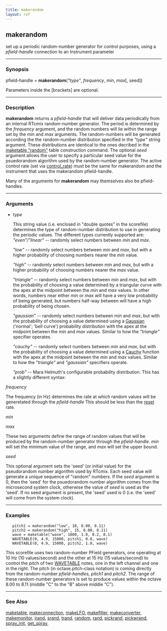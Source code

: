 ```yaml
---
title: makerandom
layout: ref
---
```


## makerandom

set up a periodic random-number generator for control
purposes, using a *pfield-handle* connection to an Instrument parameter

-----

### Synopsis

pfield-handle = **makerandom**(*"type"*, *frequency*, *min*, *max*\[,
seed\])

Parameters inside the \[brackets\] are optional.

-----

### Description

**makerandom** returns a *pfield-handle* that will deliver data
periodically from an internal RTcmix random-number generator. The period
is determined by the *frequency* argument, and the random numbers will
lie within the range set by the *min* and *max* arguments. The
random-numbers will be generated according the the random-number
distribution specified in the *"type"* string argument. These
distributions are identical to the ones decribed in the [maketable
"random"](maketable.html#random) table construction command. The
optional *seed* argument allows the user to specify a particular seed
value for the psuedorandom algorithm used by the random-number
generator. The active control rate (set via [control\_rate](reset.html))
must be the same for makerandom and the instrument that uses the
makerandom pfield-handle.

Many of the arguments for **makerandom** may themselves also be
pfield-handles.

-----

### Arguments

  - *type*  
      
    This string value (i.e. enclosed in "double quotes" in the
    scorefile) determines the type of random-number distribution to use
    in generating the periodic values. The different types currently
    supported are:
    *"even"/"linear"* -- randomly select numbers between *min* and
    *max*.  
      
    *"low"* -- randomly select numbers between *min* and *max*, but with
    a higher probability of choosing numbers nearer the *min* value.  
      
    *"high"* -- randomly select numbers between *min* and *max*, but
    with a higher probability of choosing numbers nearer the *max*
    value.  
      
    *"triangle"* -- randomly select numbers between *min* and *max*, but
    with the probability of choosing a value determined by a triangular
    curve with the apex at the midpoint between the *min* and *max*
    values. In other words, numbers near either *min* or *max* will have
    a very low probability of being generated, but numbers half-way
    between will have a high probability of being chosen.  
      
    *"gaussian"* -- randomly select numbers between *min* and *max*, but
    with the probability of choosing a value determined using a
    [Gaussian](http://mathworld.wolfram.com/NormalDistribution.html)
    ('normal'; 'bell curve') probability distribution with the apex at
    the midpoint between the *min* and *max* values. Similar to how the
    *"triangle"* specifier operates.  
      
    *"cauchy"* -- randomly select numbers between *min* and *max*, but
    with the probability of choosing a value determined using a
    [Cauchy](http://www.itl.nist.gov/div898/handbook/eda/section3/eda3663.htm)
    function with the apex at the midpoint between the *min* and *max*
    values. Similar to how the *"triangle"* and *"gaussian"* specifiers
    operate.  
      
    *"prob"* -- Mara Helmuth's configurable probability distribution.
    This has a slightly different syntax:
    <!-- end list -->

*frequency*  

The frequency (in Hz) determines the rate at which random values will be
generetated through the *pfield-handle* This should be less than the
[reset](reset.html) rate.

*min*  

*max*  

These two arguments define the range of random values that will be
produced by the random-number generator through the *pfield-handle*.
*min* will set the minimum value of the range, and *max* will set the
upper bound.

*seed*  

This optional argument sets the 'seed' (or initial value) for the
pseudorandom number algorithm used by RTcmix. Each seed value will
generate a unique sequence of "random" numbers. If the *seed* argument
is 0, then the 'seed' for the psuedorandom number algorithm comes from
the microsecond system clock, otherwise the value of *seed* is used as
the 'seed'. If no seed argument is present, the 'seed' used is 0 (i.e.
the 'seed' will come from the system clock).

-----

### Examples

``` 
   pitch1 = makerandom("low", 10, 8.00, 8.11)
   pitch2 = makerandom("high", 15, 8.00, 8.11)
   wave = maketable("wave", 1000, 1.0, 0.2, 0.1)
   WAVETABLE(0, 4.9, 15000, pitch1, 0.0, wave)
   WAVETABLE(0, 4.9, 15000, pitch2, 1.0, wave)
```

This scorefile uses two random-number PField generators, one operating
at 10 Hz (10 values/second) and the other at 15 Hz (15 values/second) to
control the pitch of two [WAVETABLE](../instruments/WAVETABLE.html)
notes, one in the left channel and one in the right. The pitch (in
octave.pitch-class notation) is coming directly from the random-number
*pfield-handles, pitch1* and *pitch2*. The range of these random-number
generators is set to produce values within the octave 8.00 to 8.11
(middle "C" to the "B" above middle "C").

-----

### See Also

[maketable](maketable.html), [makeconnection](makeconnection.html),
[makeLFO](makeLFO.html), [makefilter](makefilter.html),
[makeconverter](makeconverter.html), [makemonitor](makemonitor.html),
[irand](irand.html), [srand](srand.html), [trand](trand.html),
[random](random.html), [rand](rand.html), [pickrand](pickrand.html),
[pickwrand](pickwrand.html), [spray\_init](spray_init.html),
[get\_spray](get_spray.html),
